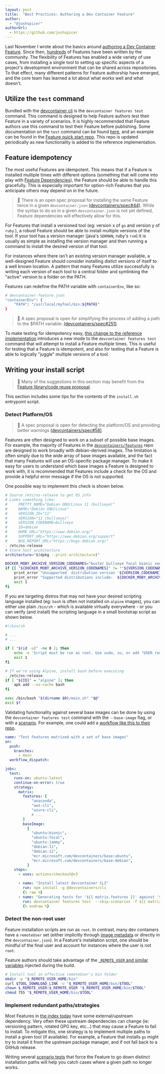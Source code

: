```yaml
---
layout: post
title:  "Best Practices: Authoring a Dev Container Feature"
author:
  - "@joshspicer"
authorUrl:
  - https://github.com/joshspicer
---
```


Last November I wrote about the basics around [authoring a Dev Container Feature](/guide/author-a-feature). Since then, [hundreds](https://containers.dev/features) of Features have been written by the community. The flexibility of Features has enabled a wide variety of use cases, from installing a single tool to setting up specific aspects of a project's development environment that can be shared across repositories.  To that effect, many different patterns for Feature authorship have emerged, and the core team has learned a lot about what works well and what doesn't.

## Utilize the `test` command

Bundled with the [devcontainer cli](https://github.com/devcontainers/cli) is the `devcontainer features test` command.  This command is designed to help Feature authors test their Feature in a variety of scenarios.  It is highly recommended that Feature authors use this command to test their Feature before publishing. Some documentation on the `test` command can be found [here](https://github.com/devcontainers/cli/blob/main/docs/features/test.md), and an example can be found in the [Feature quick start repo](https://github.com/devcontainers/feature-starter). This repo is updated periodically as new functionality is added to the reference implementation.

## Feature idempotency

The most useful Features are idempotent. This means that if a Feature is installed multiple times with different options (something that will come into play with [Feature Dependencies](https://github.com/devcontainers/spec/blob/main/proposals/feature-dependencies.md)), the Feature should be able to handle this gracefully. This is especially important for option-rich Features that you anticipate others may depend on in the future.

> 🔧 There is an open spec proposal for installing the same Feature twice in a given `devcontainer.json` [(devcontainers/spec#44)](https://github.com/devcontainers/spec/issues/44).  While the syntax to do so in a given `devcontainer.json` is not yet defined, Feature dependencies will effectively allow for this.

For Features that install a versioned tool (eg: version x of `go` and version y of `ruby` ), a robust Feature should be able to install multiple versions of the tool.  If your tool has a version manager (java's `SDKMAN`, ruby's `rvm`) it is usually as simple as installing the version manager and then running a command to install the desired version of that tool.

For instances where there isn't an existing version manager available, a well-designed Feature should consider installing distict versions of itself to a well known location.  A pattern that many Features utilize successfully is writing each version of each tool to a central folder and symlinking the "active" version to a folder on the PATH.

Features can redefine the PATH variable with `containerEnv`, like so:

```bash
# devcontainer-feature.json
"containerEnv": {
    "PATH": "/usr/local/myTool/bin:${PATH}"
}
```

> 🔧 A spec proposal is open for simplifying the process of adding a path to the $PATH variable: [(devcontainers/spec#251)](https://github.com/devcontainers/spec/issues/251).

To make testing for idempotency easy, [this change to the reference implementation](https://github.com/devcontainers/cli/pull/553) introduces a new mode to the `devcontainer features test` command that will attempt to install a Feature multiple times.  This is useful for testing that a Feature is idempotent, and also for testing that a Feature is able to logically "juggle" multiple versions of a tool.

## Writing your install script


> 🔧 Many of the suggestions in this section may benefit from the [Feature library/code reuse proposal](https://github.com/devcontainers/spec/blob/main/proposals/features-library.md).

This section includes some tips for the contents of the `install.sh` entrypoint script.

### Detect Platform/OS

> 🔧 A spec proposal is open for detecting the platform/OS and providing better warnings [(devcontainers/spec#58)](https://github.com/devcontainers/spec/issues/58).

Features are often designed to work on a subset of possible base images.  For example, the majority of Features in the [`devcontainers/features`](https://github.com/devcontainers/features) repo are designed to work broadly with debian-derived images.  The limitation is often simply due to the wide array of base images available, and the fact that many Features will use an OS-specific package manager.  To make it easy for users to understand which base images a Feature is designed to work with, it is recommended that Features include a check for the OS and provide a helpful error message if the OS is not supported.

One possible way to implement this check is shown below.

```bash
# Source /etc/os-release to get OS info
# Looks something like:
#     PRETTY_NAME="Debian GNU/Linux 11 (bullseye)"
#     NAME="Debian GNU/Linux"
#     VERSION_ID="11"
#     VERSION="11 (bullseye)"
#     VERSION_CODENAME=bullseye
#     ID=debian
#     HOME_URL="https://www.debian.org/"
#     SUPPORT_URL="https://www.debian.org/support"
#     BUG_REPORT_URL="https://bugs.debian.org/"
. /etc/os-release
# Store host architecture
architecture="$(dpkg --print-architecture)"

DOCKER_MOBY_ARCHIVE_VERSION_CODENAMES="buster bullseye focal bionic xenial"
if [[ "${DOCKER_MOBY_ARCHIVE_VERSION_CODENAMES}" != *"${VERSION_CODENAME}"* ]]; then
    print_error "Unsupported  distribution version '${VERSION_CODENAME}'. To resolve, either: (1) set feature option '\"moby\": false' , or (2) choose a compatible OS distribution"
    print_error "Supported distributions include:  ${DOCKER_MOBY_ARCHIVE_VERSION_CODENAMES}"
    exit 1
fi
```

If you are targeting distros that may not have your desired scripting language installed (eg: `bash` is often not installed on `alpine` images), you can either use plain `/bin/sh` - which is available virtually everywhere - or you can verify (and install) the scripting language in a small bootstrap script as shown below.

```sh
#!/bin/sh 

# ... 
# ...

if [ "$(id -u)" -ne 0 ]; then
    echo -e 'Script must be run as root. Use sudo, su, or add "USER root" to your Dockerfile before running this script.'
    exit 1
fi

# If we're using Alpine, install bash before executing
. /etc/os-release
if [ "${ID}" = "alpine" ]; then
    apk add --no-cache bash
fi

exec /bin/bash "$(dirname $0)/main.sh" "$@"
exit $?
```

Validating functionality against several base images can be done by using the `devcontainer features test` command with the `--base-image` flag, or with a [scenario](https://github.com/devcontainers/cli/blob/main/docs/features/test.md#scenarios).  For example,  one could add a [workflow like this to their repo](https://github.com/devcontainers/features/blob/d934503a050ba84e6b42a006aacd891c4088eb62/.github/workflows/test-all.yaml#L9-L52).

```yaml
name: "Test Features matrixed with a set of base images"
on:
  push:
    branches:
      - main
  workflow_dispatch:

jobs:
  test:
    runs-on: ubuntu-latest
    continue-on-error: true
    strategy:
      matrix:
        features: [
            "anaconda",
            "aws-cli",
            "azure-cli",
            # ...
        ]
        baseImage:
          [
            "ubuntu:bionic",
            "ubuntu:focal",
            "ubuntu:jammy",
            "debian:11",
            "debian:12",
            "mcr.microsoft.com/devcontainers/base:ubuntu",
            "mcr.microsoft.com/devcontainers/base:debian",
          ]
    steps:
      - uses: actions/checkout@v3

      - name: "Install latest devcontainer CLI"
        run: npm install -g @devcontainers/cli
        {% raw %}
      - name: "Generating tests for '${{ matrix.features }}' against '${{ matrix.baseImage }}'"
        run: devcontainer features test  --skip-scenarios -f ${{ matrix.features }} -i ${{ matrix.baseImage }}
        {% endraw %} 
```

### Detect the non-root user

Feature installation scripts are run as `root`.  In contrast, many dev containers have a `remoteUser` set (either implicitly through [image metadata](https://containers.dev/implementors/spec/#image-metadata) or directly in the `devcontainer.json`).  In a Feature's installation script, one should be mindful of the final user and account for instances where the user is not `root`.

Feature authors should take advantage of the [`_REMOTE_USER` and similar variables](https://containers.dev/implementors/features/#user-env-var) injected during the build.

```bash
# Install tool in effective remoteUser's bin folder
mkdir -p "$_REMOTE_USER_HOME/bin"
curl $TOOL_DOWNLOAD_LINK -o "$_REMOTE_USER_HOME/bin/$TOOL"
chown $_REMOTE_USER:$_REMOTE_USER "$_REMOTE_USER_HOME/bin/$TOOL"
chmod 755 "$_REMOTE_USER_HOME/bin/$TOOL"
```

### Implement redundant paths/strategies

Most Features in [the index today](https://containers.dev/features) have some external/upstream dependency.  Very often these upstream dependencies can change (ie: versioning pattern, rotated GPG key, etc...) that may cause a Feature to fail to install.  To mitigate this, one strategy is to implement multiple paths to install a given tool (if available).  For example, a Feature that installs `go` might try to install it from the upstream package manager, and if not fall back to a GitHub release.

Writing several [scenario tests](https://github.com/devcontainers/cli/blob/main/docs/features/test.md#scenarios) that force the Feature to go down distinct installation paths will help you catch cases where a given path no longer works.